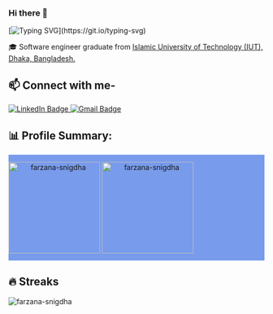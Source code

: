### Hi there 👋

<!--
**farzana-snigdha/farzana-snigdha** is a ✨ _special_ ✨ repository because its `README.md` (this file) appears on your GitHub profile.

Here are some ideas to get you started:

- 🔭 I’m currently working on ...
- 🌱 I’m currently learning ...
- 👯 I’m looking to collaborate on ...
- 🤔 I’m looking for help with ...
- 💬 Ask me about ...
- 📫 How to reach me: ...
- 😄 Pronouns: ...
- ⚡ Fun fact: ...
-->

[![Typing SVG](https://readme-typing-svg.demolab.com?font=Fira+Code&weight=500&pause=1000&color=5688F7&width=435&lines=I+am+Farzana+Tabassum.;I+am+a+Software+Engineer!!)](https://git.io/typing-svg)
<p>
🎓 Software engineer graduate from <a href="https://www.iutoic-dhaka.edu/"> Islamic University of Technology (IUT), Dhaka, Bangladesh. </a>
</p>

## 📫 Connect with me-
<div id="badges">
<a href="https://www.linkedin.com/in/farzana-tabassum-334571183/">
    <img src="https://img.shields.io/badge/LinkedIn-blue?style=for-the-badge&logo=linkedin&logoColor=white" alt="LinkedIn Badge"/>
  </a>
  <a href="mailto:farzana@iut-dhaka.edu">
  <img src="https://img.shields.io/badge/Gmail-red?style=for-the-badge&logo=gmail&logoColor=white" alt="Gmail Badge"/>
  </a>
</div>


<!-- ### :woman_technologist: About Me :
- 🎓 Software engineer graduate from <a href="https://www.iutoic-dhaka.edu/"> Islamic University of Technology (IUT), Dhaka, Bangladesh. </a>

 -->

## 📊 Profile Summary:
<div style="display: flex; flex-wrap: wrap; background-color: #5481e7c7;">
<p align="center">
        <img align = "center" height="180em" src="https://github-readme-stats.vercel.app/api?username=farzana-snigdha&show_icons=true&locale=en&theme=radical" alt="farzana-snigdha" />
        <img align = "center" height="180em" src="https://github-readme-stats.vercel.app/api/top-langs?username=farzana-snigdha&show_icons=true&locale=en&layout=compact&theme=radical" alt="farzana-snigdha" />
    </p>
</div>

## 🔥 Streaks
<!-- [![GitHub Streak](https://github-readme-streak-stats.herokuapp.com?user=farzana-snigdha&theme=transparent&hide_border=true)](https://git.io/streak-stats) -->
<!-- <p><img align="center" src="https://github-readme-streak-stats.herokuapp.com/?user=farzana-snigdha&theme=black-ice&hide_border=true&stroke=0000&background=0D1117&ring=e05397&fire=e05397&currStreakLabel=e05397" alt="farzana-snigdha" /></p> -->
<p><img align="center" src="https://github-readme-streak-stats.herokuapp.com?user=farzana-snigdha&theme=transparent&hide_border=true" alt="farzana-snigdha" /></p>

